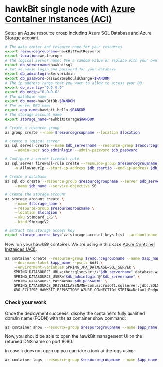 # hawkBit single node with [Azure Container Instances (ACI)](https://azure.microsoft.com/en-us/services/container-instances/)

Setup an Azure resource group including [Azure SQL Database](https://azure.microsoft.com/en-us/services/sql-database/) and [Azure Storage](https://azure.microsoft.com/en-us/services/storage/) account.

```bash
# The data center and resource name for your resources
export resourcegroupname=hawkBitTestResource
export location=westeurope
# The logical server name: Use a random value or replace with your own value (do not capitalize)
export db_servername=hawkbitsql
# Set an admin login and password for your database
export db_adminlogin=ServerAdmin
export db_password=passwdYouShouldChange-$RANDOM
# The ip address range that you want to allow to access your DB
export db_startip="0.0.0.0"
export db_endip="0.0.0.0"
# The database name
export db_name=hawkBitDb-$RANDOM
# The server DNS name
export app_name=hawkbit-hello-$RANDOM
# The storage account name
export storage_name=hawkbitstorage$RANDOM

# Create a resource group
az group create --name $resourcegroupname --location $location

# Create a logical server
az sql server create --name $db_servername --resource-group $resourcegroupname --location $location \
    --admin-user $db_adminlogin --admin-password $db_password

# Configure a server firewall rule
az sql server firewall-rule create --resource-group $resourcegroupname --server $db_servername \
    -n AllowYourIp --start-ip-address $db_startip --end-ip-address $db_endip

# Create a database
az sql db create --resource-group $resourcegroupname --server $db_servername \
    --name $db_name --service-objective S0

# Create the storage account
az storage account create \
    --name $storage_name \
    --resource-group $resourcegroupname \
    --location $location \
    --sku Standard_LRS \
    --kind StorageV2

# Extract the storage access key
export storage_access_key=`az storage account keys list --account-name $storage_name --resource-group $resourcegroupname --output=tsv|cut  -f3| head -1`
```

Now run your hawkBit container. We are using in this case [Azure Container Instances (ACI)](https://azure.microsoft.com/en-us/services/container-instances/).

```bash
az container create --resource-group $resourcegroupname --name $app_name --image <YourAcrLoginServer>/hawkbit-update-server-azure --registry-login-server <YourAcrLoginServer> --registry-username <YourAcrName> --registry-password <YourAcrPassword> --cpu 1 --memory 1 \
    --dns-name-label $app_name --ports 8080 \
    --environment-variables SPRING_JPA_DATABASE=SQL_SERVER \
    SPRING_DATASOURCE_URL=jdbc:sqlserver://"$db_servername".database.windows.net:1433\;database="$db_name"\;user="$db_adminlogin"@"$db_servername"\;password="$db_password"\;encrypt=true\;trustServerCertificate=false\;hostNameInCertificate=*.database.windows.net\;loginTimeout=30 \
    SPRING_DATASOURCE_USER="$db_adminlogin"@"$db_servername" \
    SPRING_DATASOURCE_PASSWORD="$db_password" \
    SPRING_DATASOURCE_DRIVERCLASSNAME=com.microsoft.sqlserver.jdbc.SQLServerDriver \
    ORG_ECLIPSE_HAWKBIT_REPOSITORY_AZURE_CONNECTION_STRING=DefaultEndpointsProtocol=https\;AccountName="$storage_name"\;AccountKey="$storage_access_key"\;EndpointSuffix=core.windows.net
```

### Check your work

Once the deployment succeeds, display the container's fully qualified domain name (FQDN) with the az container show command:

```bash
az container show --resource-group $resourcegroupname --name $app_name --query ipAddress.fqdn
```

Now, you should be able to open the hawkBit management UI on the returned DNS name on port 8080.

In case it does not open up you can take a look at the logs using:

```bash
az container logs --resource-group $resourcegroupname --name $app_name
```
